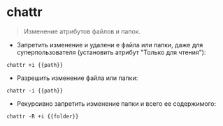 # chattr

> Изменение атрибутов файлов и папок.

- Запретить изменение и удалени е файла или папки, даже для суперпользователя (установить атрибут "Только для чтения"):

`chattr +i {{path}}`

- Разрешить изменение файла или папки:

`chattr -i {{path}}`

- Рекурсивно запретить изменение папки и всего ее содержимого:

`chattr -R +i {{folder}}`
